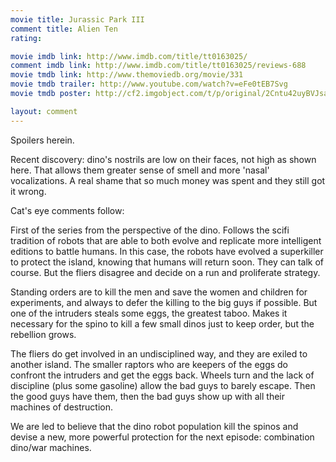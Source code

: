 ```yaml
---
movie title: Jurassic Park III
comment title: Alien Ten
rating: 

movie imdb link: http://www.imdb.com/title/tt0163025/
comment imdb link: http://www.imdb.com/title/tt0163025/reviews-688
movie tmdb link: http://www.themoviedb.org/movie/331
movie tmdb trailer: http://www.youtube.com/watch?v=eFe0tEB7Svg
movie tmdb poster: http://cf2.imgobject.com/t/p/original/2Cntu42uyBVJsadHnIUfGlxJaYL.jpg

layout: comment
---
```


Spoilers herein.

Recent discovery: dino's nostrils are low on their faces, not high as shown here. That allows them greater sense of smell and more 'nasal' vocalizations. A real shame that so much money was spent and they still got it wrong.

Cat's eye comments follow:

First of the series from the perspective of the dino. Follows the scifi tradition of robots that are able to both evolve and replicate more intelligent editions to battle humans. In this case, the robots have evolved a superkiller to protect the island, knowing that humans will return soon. They can talk of course. But the fliers disagree and decide on a run and proliferate strategy.

Standing orders are to kill the men and save the women and children for experiments, and always to defer the killing to the big guys if possible. But one of the intruders steals some eggs, the greatest taboo. Makes it necessary for the spino to kill a few small dinos just to keep order, but the rebellion grows.

The fliers do get involved in an undisciplined way, and they are exiled to another island. The smaller raptors who are keepers of the eggs do confront the intruders and get the eggs back. Wheels turn and the lack of discipline (plus some gasoline) allow the bad guys to barely escape. Then the good guys have them, then the bad guys show up with all their machines of destruction.

We are led to believe that the dino robot population kill the spinos and devise a new, more powerful protection for the next episode: combination dino/war machines.